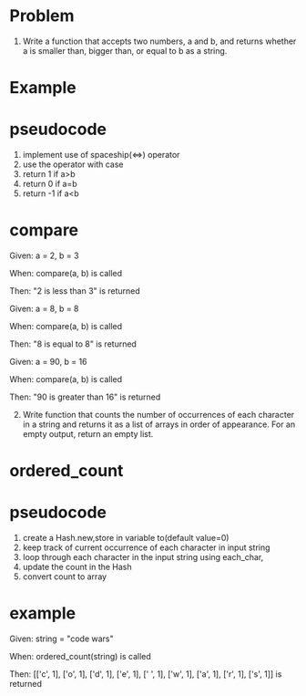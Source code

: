 # Problem

1. Write a function that accepts two numbers, a and b, and returns whether a is smaller than, bigger than, or equal to b as a string.

 # Example

 # pseudocode
 1. implement use of spaceship(<=>) operator 
 2. use the operator with case 
 3. return 1 if a>b
 4. return 0 if a=b
 5. return -1 if a<b
# compare
Given: a = 2, b = 3

When: compare(a, b) is called

Then: "2 is less than 3" is returned

Given: a = 8, b = 8

When: compare(a, b) is called

Then: "8 is equal to 8" is returned

Given: a = 90, b = 16

When: compare(a, b) is called

Then: "90 is greater than 16" is returned

2. Write function that counts the number of occurrences of each character in a string and returns it as a list of arrays in order of appearance. For an empty output, return an empty list.
# ordered_count

# pseudocode
1. create a Hash.new,store in variable to(default value=0) 
2. keep track of current occurrence of each character in input string
3. loop through each character in the input string using each_char,
4. update the count in the Hash
5. convert count to array

# example
Given: string = "code wars"

When: ordered_count(string) is called

Then: [['c', 1], ['o', 1], ['d', 1], ['e', 1], [' ', 1], ['w', 1], ['a', 1], ['r', 1], ['s', 1]] is returned
